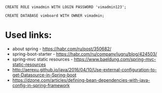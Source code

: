 

```postgresql
CREATE ROLE vimadmin WITH LOGIN PASSWORD 'vimadmin123';

CREATE DATABASE vimboard WITH OWNER vimadmin;
```



# Used links:
 - about spring - https://habr.com/ru/post/350682/
 - spring-boot-starter - https://habr.com/ru/company/jugru/blog/424503/
 - spring-mvc static resources - https://www.baeldung.com/spring-mvc-static-resources
 - http://aerexu.github.io/java/2016/04/10/Use-external-configuration-to-get-Datasource-in-Spring-boot
 - https://dzone.com/articles/defining-bean-dependencies-with-java-config-in-spring-framework
 